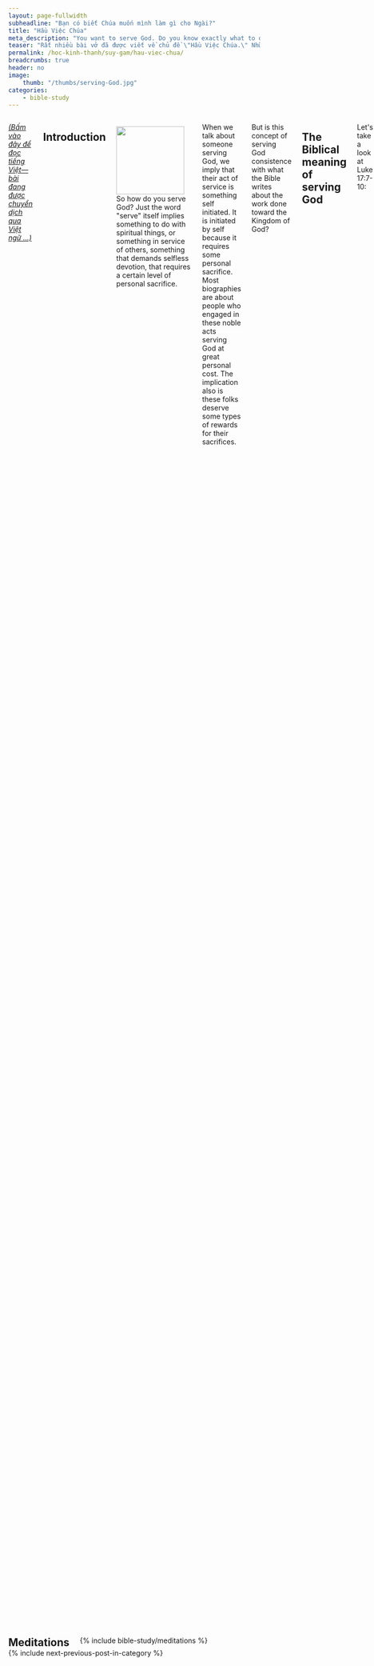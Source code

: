 ```yaml
---
layout: page-fullwidth
subheadline: "Bạn có biết Chúa muốn mình làm gì cho Ngài?"
title: "Hầu Việc Chúa"
meta_description: "You want to serve God. Do you know exactly what to do? What does God say about serving Him? Hầu Việc Chúa."
teaser: "Rất nhiều bài vở đã được viết về chủ đề \"Hầu Việc Chúa.\" Những người đang làm một việc gì đó liên hệ đến đức tin thì nghĩ rằng họ đang hầu việc Chúa. Người viết sách về sự hầu việc Chúa nghĩ rằng họ đang làm công việc đó. Thế còn những người đang nhận lãnh những sự chỉ dạy đó, họ biết phải làm gì để hầu việc Ngài?"
permalink: /hoc-kinh-thanh/suy-gam/hau-viec-chua/
breadcrumbs: true
header: no
image:
    thumb: "/thumbs/serving-God.jpg"
categories:
    - bible-study
---
```

<!--more-->

<div class="row">
<div class="medium-8 columns" markdown="1">

<!-- ##################### FIRST PARAGRAPH ################### -->

<em><a href="{{ site.baseurl }}/hoc-kinh-thanh/suy-gam/hau-viec-chua/">(Bấm vào đây để đọc tiếng Việt&mdash;bài đang được chuyển dịch qua Việt ngữ ...)</a></em>

## Introduction

<div>
<p>
<img alt src="{{ site.baseurl }}/images/serving-God.jpg" style="border: 0px none; margin: 7px 15px 0px 0px; max-width: 100%; height: 136px; padding: 0px; float: left;">
So how do you serve God? Just the word "serve" itself implies something to do with spiritual things, or something in service of others, something that demands selfless devotion, that requires a certain level of personal sacrifice.
</p>
</div>

<!-- ##################### end FIRST PARAGRAPH ################### -->

When we talk about someone serving God, we imply that their act of service is something self initiated. It is initiated by self because it requires some personal sacrifice. Most biographies are about people who engaged in these noble acts serving God at great personal cost. The implication also is these folks deserve some types of rewards for their sacrifices.

But is this concept of serving God consistence with what the Bible writes about the work done toward the Kingdom of God?

## The Biblical meaning of serving God

Let's take a look at Luke 17:7-10:

> <sup>7</sup>“Would any one of you say to your slave who comes in from the field after plowing or shepherding sheep, ‘Come at once and sit down for a meal’? <sup>8</sup>Won’t the master instead say to him, ‘Get my dinner ready, and make yourself ready to serve me while I eat and drink. Then you may eat and drink’? <sup>9</sup>He won’t thank the slave because he did what he was told, will he? <sup>10</sup>So you too, when you have done everything you were commanded to do, should say, ‘We are slaves undeserving of special praise; we have only done what was our duty.’” (Luke 17:7-10)

Normally we think of serving God as a voluntary and optional action. like serving a community by volunteering to work at a local food bank, or other non-profit organization. But here it appears the work involved is not the same, it's neither voluntary nor optional, but it's from a sense of duty, from a slave to his master. The work is expected of the slave. Therefore he's not entitled to a reward, and of course not even a single praise. And since this work is required of the slave, it is not the same thing as a noble act of service we commonly refer to in church teaching.

Let's study another example of service in the parable of the vineyard workers.

>  <sup>1</sup>"For the kingdom of heaven is like a landowner who went out early in the morning to hire workers for his vineyard.  <sup>2</sup>And after agreeing with the workers for the standard wage, he sent them into his vineyard.  <sup>3</sup>When it was about nine o'clock in the morning, he went out again and saw others standing around in the marketplace without work.  <sup>4</sup>He said to them, 'You go into the vineyard too, and I will give you whatever is right.'  <sup>5</sup>So they went. When he went out again about noon and three o'clock that afternoon, he did the same thing.  <sup>6</sup>And about five o'clock that afternoon he went out and found others standing around, and said to them, 'Why are you standing here all day without work?'  <sup>7</sup>They said to him, 'Because no one hired us.' He said to them, 'You go and work in the vineyard too.'  <sup>8</sup>When it was evening the owner of the vineyard said to his manager, 'Call the workers and give the pay starting with the last hired until the first.'  <sup>9</sup>When those hired about five o'clock came, each received a full day's pay.  <sup>10</sup>And when those hired first came, they thought they would receive more. But each one also received the standard wage.  <sup>11</sup>When they received it, they began to complain against the landowner,  <sup>12</sup>saying, 'These last fellows worked one hour, and you have made them equal to us who bore the hardship and burning heat of the day.'  <sup>13</sup>And the landowner replied to one of them, 'Friend, I am not treating you unfairly. Didn't you agree with me to work for the standard wage?  <sup>14</sup>Take what is yours and go. I want to give to this last man the same as I gave to you.  <sup>15</sup>Am I not permitted to do what I want with what belongs to me? Or are you envious because I am generous?'  <sup>16</sup>So the last will be first, and the first last." (Matthew 20:1-16)

Since it is the same Jesus who told this parable as the one who told the story in Luke 17, we must think of these works as the same type: work a slave performed for his master. The way the vineyard owner pays the workers shows a consistency in this master/slave relationship. Equal pays mean neither rewards or praises toward the slaves. It's probably not even a salary, because if it were, it would have been proportional to the amount of work performed. Then what is this payment for if it is none of these: reward, or salary? It's probably for what they need for food, clothing, etc.

If we are to combine both these stories into one, the meaning of serving God might be like this: there is no voluntary or optional service&mdash;because of the slave/master relationship, but there is one assigned to each according to the will of the Lord, and since it's is not voluntary, there is no reward, or praise, or even a salary.

A little clarification is needed here. Though we now relate to God through Christ as sons and daughters, the meaning of service remains the same if grace is the foundation of all areas of the Christian life. In order for the work or service to be grace based, it can neither be voluntary nor optional, but it is something God has already prepared for each person according to the riches of His grace. This puts all who might be in the service of the King, or even those who might not appears to be in any kind of service, to be on an equal footing. God will assign each one according to his great wisdom. This also make irrelevant the exhortation to serve God, because if God pre-ordain, and "impose" the work on his slave&mdash;a figure of speech, what need is there for exhortation? Can you not do the work that God has pre-ordained for you? Could Moses, Jonah, or Paul resist the work that God had planned for them?

Might we then venture to say that voluntary, self-initiated work is not accepted at all in the kingdom of God? The answer to this question is key to understanding service, or ministries, or anything done in the name of Christ.

## Work, or service, explained through grace

Let us review the familiar passage of Ephesians 2:8-10.

> <sup>8</sup>For by grace you are saved through faith, and this is not from yourselves, it is the gift of God;  <sup>9</sup>it is not from works, so that no one can boast.  <sup>10</sup>For we are his workmanship, having been created in Christ Jesus for good works that God prepared beforehand so we may do them (Ephesians 2:8-10).

We often stop short at verse 9, but verse 10 gives is a definition of service that comes as a result of God's grace. The good works are prepared ahead of time by God to those are called on the basis of His grace. As it is said earlier, in order for the works to be grace based, it can neither be voluntary nor optional, so therefore there will be neither reward nor praises. This takes a way all reason for boasting of personal piety. The "imposing" of pre-ordained work on a believer is actually an amazing act of God's grace, because it takes away the confusion of trying to figure out what one must do to serve God, but instead it gives one the peace of mind to wait upon God until He revealed to them what they must do. No exhortation needed.

## Slave to righteousness

There is an amazing passage in Romans 6 where Paul used the imagery of slavery to show the transition from sin to righteousness which we may use to further explain that serving God is neither voluntary nor optional.

> <sup>17</sup>But thanks be to God that though you were slaves to sin, you obeyed from the heart that pattern of teaching you were entrusted to,  <sup>18</sup>and having been freed from sin, you became enslaved to righteousness (Romans 6:17-18).

Notice the transition from slavery to sin to slavery to righteousness.

Let us talk about slavery to sin. Paul stated it as a matter of fact, that we were slaves to sin. In the slave/master relationship there is nothing optional, but everything is forcefully compelled upon the one at the receiving end, the slaves. Can a slave defy his master? No. Can a slave say to his master: Look, I'm serving you from the goodness of my heart, from my freedom to serve, not because I have to, but because I want to? No. Death will be the ultimate consequence if he does not do what is required of him.

Paul must have use the term "slavery" to show the irresistibility of good works that result from slavery to righteouness. Just as irresistible as sin is to the one enslaved to it, so is good works to the one who is enslaved to righteousness. We must understand that Paul is using this analogy to explain the irresistible power of grace in the lives of those who are in Christ to do good work. All this again removes the idea that good works done in the name of Christ are something initiated by self on a voluntary basis, where each person decides for himself what, where, when, and how to serve God. Absolutely not, the works are already prepared ahead of time by God from everlasting. No encouragement, nor any exhortation, needed. As a matter of fact, encouragement or exhortation from men may actually interfere or confuse the minds of the ones that God already had a plan for.

Paul expressed this slave/master relationship in another way in Romans

<p class="blockquote">"For I do not do the good I want to do, but the evil I do not want to do--this I keep on doing." (Romans 7:19)</p>

## The question of free will

Someone may raise the issue of free will, to counter the argument raised by this writing, that the service unto God must be volitional and self-initiated for it to have any value. At first glance this appears to be a proper motivation to serve God, to serve Him from the freedom of grace instead of the conditional requirement of the law.

This is where things get very interesting. At this point we can define not two, but three, types of service: one based on free will, one based on the requirement of a law, and one proposed by this article that it is predetermined and ordained by God ahead of time.

The service that almost everyone embraces here is one that is volitional and self-initiated, it appears to be most noble and seems to be in accordance with the principle of salvation by grace and through faith. But is such service, though volitional, pure in motivation? Isn't there the slightest hint of desire for praise or rewards?

No one's good work is completely free from even the slightest hint of selfish motivation. Jeremiah 17:9 says that the human heart is deceitful above all things. Isaiah spoke these words from God: <em>"All of us have become like one who is unclean, and all our righteous acts are like filthy rags; we all shrivel up like a leaf, and like the wind our sins sweep us away (Isaiah 64:6)."</em>

Therefore the only way for a service to count toward God's kingdom is it must come from outside the person who performs the service so that rewards or praises on the basis of merit can be ruled out.

## Conclusion

> <sup>8</sup>For by grace you are saved through faith, and this is not from yourselves, it is the gift of God;  <sup>9</sup>it is not from works, so that <u>no one can boast</u>.  <sup>10</sup>For we are his workmanship, having been created in Christ Jesus for <u>good works that God prepared beforehand</u> so we may do them (Ephesians 2:8-10).

Romans 11:6 says that if any aspect of our relationship with God is by works then grace is no longer grace. Therefore boasting has no place in a grace-based relationship. No one works more than others because it is God who prepared the task for each person before hand. The "slave to righteousness (Romans 6:18)" concept though appears negative but it is the marvelous thing from the mind of God as part of the whole grace package. People are set free from the nagging question of whether they have done all they could to serve God. They rest in the all sufficiency of the Cross of Christ and trust that God already has a plan for each one to serve Him. In this sense, there is no need for "Serving God" as a topic for any book or sermon, except for one like this article which attempts to show that such topic is not needed at all.

{% include bible-study/bible-study-footer %}
</div><!-- /.medium-8.columns -->
<div class="bible-index medium-4 columns">

<h2 style="margin: 0px">Meditations</h2>
        {% include bible-study/meditations %}
</div><!-- /.medium-4.columns -->
</div><!-- /.row -->

<div class="small-12" style="padding: 0px; border-bottom: none;">
    {% include next-previous-post-in-category %}
</div>

